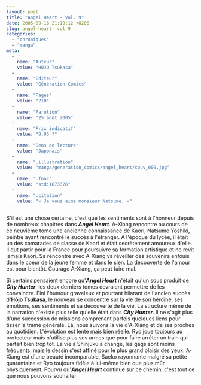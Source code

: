 ```yaml
---
layout: post
title: "Angel Heart - Vol. 9"
date: 2005-09-16 21:19:12 +0200
slug: angel-heart--vol-9
categories:
  - "chroniques"
  - "manga"
meta:
  -
    name: "Auteur"
    value: "HOJO Tsukasa"
  -
    name: "Editeur"
    value: "Génération Comics"
  -
    name: "Pages"
    value: "210"
  -
    name: "Parution"
    value: "25 août 2005"
  -
    name: "Prix indicatif"
    value: "8,95 ?"
  -
    name: "Sens de lecture"
    value: "Japonais"
  -
    name: ".illustration"
    value: "manga/generation_comics/angel_heart/couv_009.jpg"
  -
    name: ".fnac"
    value: "std:1673326"
  -
    name: ".citation"
    value: "« Je vous aime monsieur Natsume. »"
---
```


S'il est une chose certaine, c'est que les sentiments sont à l'honneur depuis de nombreux chapitres dans **_Angel Heart_**. A-Xiang rencontre au cours de ce neuvième tome une ancienne connaissance de Kaori, Natsume Yoshiki, peintre ayant rencontré le succès à l'étranger. A l'époque du lycée, il était un des camarades de classe de Kaori et était secrètement amoureux d'elle. Il dut partir pour la France pour poursuivre sa formation artistique et ne revit jamais Kaori. Sa rencontre avec A-Xiang va réveiller des souvenirs enfouis dans le coeur de la jeune femme et dans le sien. La découverte de l'amour est pour bientôt. Courage A-Xiang, ça peut faire mal.

Si certains pensaient encore qu'**_Angel Heart_** n'était qu'un sous produit de **_City Hunter_**, les deux derniers tomes devraient permettre de les convaincre. Fini l'humour graveleux et pourtant hilarant de l'ancien succès d'**Hôjo Tsukasa**, le nouveau se concentre sur la vie de son héroïne, ses émotions, ses sentiments et sa découverte de la vie. La structure même de la narration n'existe plus telle qu'elle était dans **_City Hunter_**. Il ne s'agit plus d'une succession de missions comprenant parfois quelques liens pour tisser la trame générale. Là, nous suivons la vie d'A-Xiang et de ses proches au quotidien. L'évolution est lente mais bien réelle. Ryo joue toujours au protecteur mais n'utilise plus ses armes que pour faire arrêter un train qui partait bien trop tôt. La vie à Shinjuku a changé, les gags sont moins fréquents, mais le dessin s'est affiné pour le plus grand plaisir des yeux. A-Xiang est d'une beauté incomparable, Saeko rayonnante malgré sa petite quarantaine et Ryo toujours fidèle à lui-même bien que plus mûr physiquement. Pourvu qu'**_Angel Heart_** continue sur ce chemin, c'est tout ce que nous pouvons souhaiter.